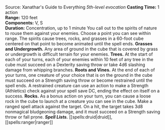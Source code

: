 Source: Xanathar's Guide to Everything
*5th-level evocation*
**Casting Time:** 1 action  
**Range:** 120 feet  
**Components:** V, S  
**Duration:** Concentration, up to 1 minute
You call out to the spirits of nature to rouse them against your enemies. Choose a point you can see within range. The spirits cause trees, rocks, and grasses in a 60-foot cube centered on that point to become animated until the spell ends.
**Grasses and Undergrowth.** Any area of ground in the cube that is covered by grass or undergrowth is difficult terrain for your enemies.
**Trees.** At the start of each of your turns, each of your enemies within 10 feet of any tree in the cube must succeed on a Dexterity saving throw or take 4d6 slashing damage from whipping branches.
**Roots and Vines.** At the end of each of your turns, one creature of your choice that is on the ground in the cube must succeed on a Strength saving throw or become restrained until the spell ends. A restrained creature can use an action to make a Strength (Athletics) check against your spell save DC, ending the effect on itself on a success.
**Rocks.** As a bonus action on your turn, you can cause a loose rock in the cube to launch at a creature you can see in the cube. Make a ranged spell attack against the target. On a hit, the target takes 3d8 nonmagical bludgeoning damage, and it must succeed on a Strength saving throw or fall prone.
***Spell Lists.*** [[spells:druid|druid]], [[spells:ranger|ranger]]
